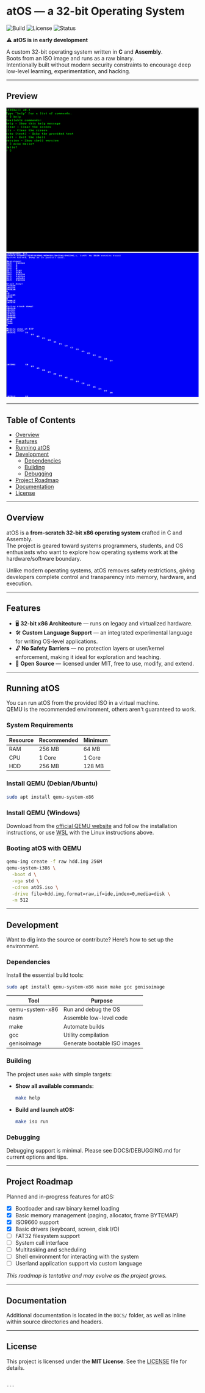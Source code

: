 # atOS — a 32-bit Operating System

![Build](https://img.shields.io/badge/build-passing-brightgreen)
![License](https://img.shields.io/badge/license-MIT-blue)
![Status](https://img.shields.io/badge/status-early--development-orange)

⚠️ **atOS is in early development**  

A custom 32-bit operating system written in **C** and **Assembly**.  
Boots from an ISO image and runs as a raw binary.  
Intentionally built without modern security constraints to encourage deep low-level learning, experimentation, and hacking.

---

## Preview

![atOS Preview](DOCS/IMAGES/preview.png)
![atOS Kernel Panic](DOCS/IMAGES/PANIC.png)

---

## Table of Contents

- [Overview](#overview)
- [Features](#features)
- [Running atOS](#running-atos)
- [Development](#development)
  - [Dependencies](#dependencies)
  - [Building](#building)
  - [Debugging](#debugging)
- [Project Roadmap](#project-roadmap)
- [Documentation](#documentation)
- [License](#license)

---

## Overview

atOS is a **from-scratch 32-bit x86 operating system** crafted in C and Assembly.  
The project is geared toward systems programmers, students, and OS enthusiasts who want to explore how operating systems work at the hardware/software boundary.  

Unlike modern operating systems, atOS removes safety restrictions, giving developers complete control and transparency into memory, hardware, and execution.

---

## Features

- 🖥️ **32-bit x86 Architecture** — runs on legacy and virtualized hardware.  
- 🛠️ **Custom Language Support** — an integrated experimental language for writing OS-level applications.  
- 🔓 **No Safety Barriers** — no protection layers or user/kernel enforcement, making it ideal for exploration and teaching.  
- 📖 **Open Source** — licensed under MIT, free to use, modify, and extend.  

---

## Running atOS

You can run atOS from the provided ISO in a virtual machine.  
QEMU is the recommended environment, others aren't guaranteed to work.

### System Requirements

| Resource | Recommended | Minimum |
| -------- | ----------- | ------- |
| RAM      | 256 MB      | 64 MB   |
| CPU      | 1 Core      | 1 Core  |
| HDD      | 256 MB      | 128 MB  |

### Install QEMU (Debian/Ubuntu)

```bash
sudo apt install qemu-system-x86
````

### Install QEMU (Windows)

Download from the [official QEMU website](https://www.qemu.org/download/#windows) and follow the installation instructions, or use [WSL](https://learn.microsoft.com/en-us/windows/wsl/install) with the Linux instructions above.

### Booting atOS with QEMU

```bash
qemu-img create -f raw hdd.img 256M
qemu-system-i386 \
  -boot d \
  -vga std \
  -cdrom atOS.iso \
  -drive file=hdd.img,format=raw,if=ide,index=0,media=disk \
  -m 512
```

---

## Development

Want to dig into the source or contribute? Here’s how to set up the environment.

### Dependencies

Install the essential build tools:

```bash
sudo apt install qemu-system-x86 nasm make gcc genisoimage
```

| Tool            | Purpose                      |
| --------------- | ---------------------------- |
| qemu-system-x86 | Run and debug the OS         |
| nasm            | Assemble low-level code      |
| make            | Automate builds              |
| gcc             | Utility compilation          |
| genisoimage     | Generate bootable ISO images |

### Building

The project uses `make` with simple targets:

* **Show all available commands:**

  ```bash
  make help
  ```

* **Build and launch atOS:**

  ```bash
  make iso run
  ```

### Debugging

Debugging support is minimal.
Please see DOCS/DEBUGGING.md for current options and tips.

---

## Project Roadmap

Planned and in-progress features for atOS:

* [x] Bootloader and raw binary kernel loading
* [x] Basic memory management (paging, allocator, frame BYTEMAP)
* [X] ISO9660 support
* [X] Basic drivers (keyboard, screen, disk I/O)
* [ ] FAT32 filesystem support
* [ ] System call interface
* [ ] Multitasking and scheduling
* [ ] Shell environment for interacting with the system
* [ ] Userland application support via custom language

*This roadmap is tentative and may evolve as the project grows.*

---

## Documentation

Additional documentation is located in the `DOCS/` folder, as well as inline within source directories and headers.

---

## License

This project is licensed under the **MIT License**.
See the [LICENSE](LICENSE) file for details.

```

---
